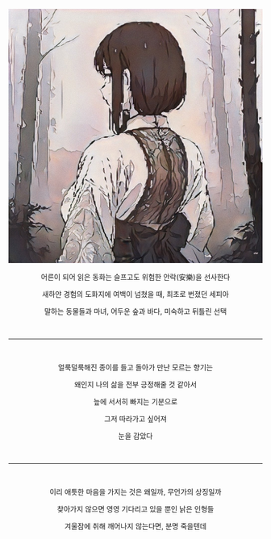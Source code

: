 <p align="center">
 <img src = "./0.jpeg">
</p>

<center>

어른이 되어 읽은 동화는 슬프고도 위험한 안락(安樂)을 선사한다

새하얀 경험의 도화지에 여백이 넘쳤을 때, 최초로 번졌던 세피아

말하는 동물들과 마녀, 어두운 숲과 바다, 미숙하고 뒤틀린 선택

<br />

- - -
<br />

얼룩덜룩해진 종이를 들고 돌아가 만난 모르는 향기는  

왜인지 나의 삶을 전부 긍정해줄 것 같아서

늪에 서서히 빠지는 기분으로 

그저 따라가고 싶어져

눈을 감았다

<br />

- - -
<br />

이리 애틋한 마음을 가지는 것은 왜일까, 무언가의 상징일까

찾아가지 않으면 영영 기다리고 있을 뿐인 낡은 인형들

겨울잠에 취해 깨어나지 않는다면, 분명 죽을텐데

</center>